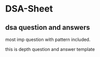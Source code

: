 # DSA-Sheet

## dsa question and answers

most imp question with pattern included.

this is depth question and answer template
